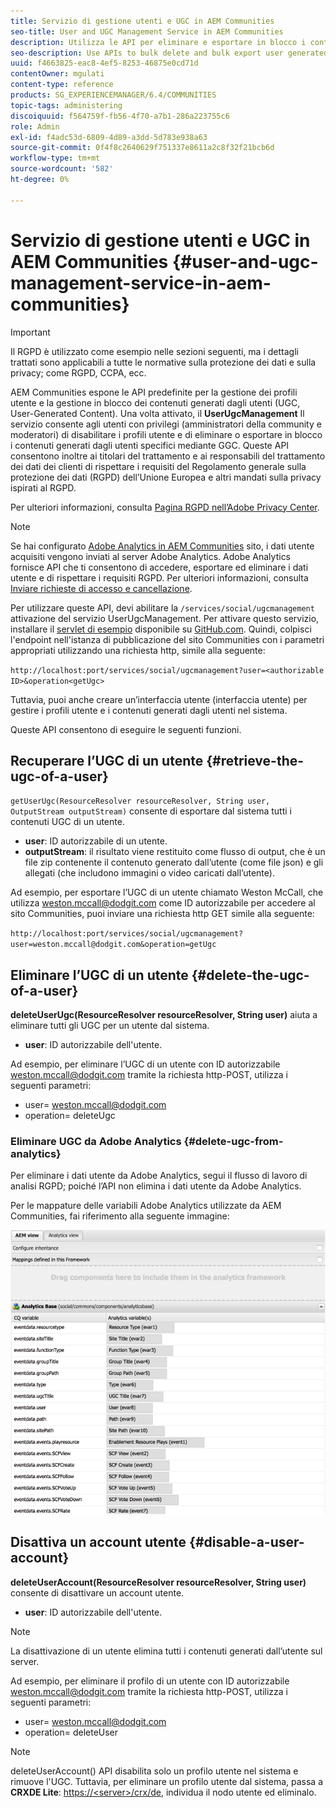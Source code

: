 ```yaml
---
title: Servizio di gestione utenti e UGC in AEM Communities
seo-title: User and UGC Management Service in AEM Communities
description: Utilizza le API per eliminare e esportare in blocco i contenuti generati dagli utenti e disabilitare l’account utente.
seo-description: Use APIs to bulk delete and bulk export user generated content, and disable user account.
uuid: f4663825-eac8-4ef5-8253-46875e0cd71d
contentOwner: mgulati
content-type: reference
products: SG_EXPERIENCEMANAGER/6.4/COMMUNITIES
topic-tags: administering
discoiquuid: f564759f-fb56-4f70-a7b1-286a223755c6
role: Admin
exl-id: f4adc53d-6809-4d89-a3dd-5d783e938a63
source-git-commit: 0f4f8c2640629f751337e8611a2c8f32f21bcb6d
workflow-type: tm+mt
source-wordcount: '582'
ht-degree: 0%

---
```


# Servizio di gestione utenti e UGC in AEM Communities {#user-and-ugc-management-service-in-aem-communities}

>[!IMPORTANT]
>
>Il RGPD è utilizzato come esempio nelle sezioni seguenti, ma i dettagli trattati sono applicabili a tutte le normative sulla protezione dei dati e sulla privacy; come RGPD, CCPA, ecc.

AEM Communities espone le API predefinite per la gestione dei profili utente e la gestione in blocco dei contenuti generati dagli utenti (UGC, User-Generated Content). Una volta attivato, il **UserUgcManagement** Il servizio consente agli utenti con privilegi (amministratori della community e moderatori) di disabilitare i profili utente e di eliminare o esportare in blocco i contenuti generati dagli utenti specifici mediante GGC. Queste API consentono inoltre ai titolari del trattamento e ai responsabili del trattamento dei dati dei clienti di rispettare i requisiti del Regolamento generale sulla protezione dei dati (RGPD) dell’Unione Europea e altri mandati sulla privacy ispirati al RGPD.

Per ulteriori informazioni, consulta [Pagina RGPD nell’Adobe Privacy Center](https://www.adobe.com/privacy/general-data-protection-regulation.html).

>[!NOTE]
>
>Se hai configurato [Adobe Analytics in AEM Communities](analytics.md) sito, i dati utente acquisiti vengono inviati al server Adobe Analytics. Adobe Analytics fornisce API che ti consentono di accedere, esportare ed eliminare i dati utente e di rispettare i requisiti RGPD. Per ulteriori informazioni, consulta [Inviare richieste di accesso e cancellazione](https://experienceleague.adobe.com/docs/analytics/admin/data-governance/gdpr-submit-access-delete.html).

Per utilizzare queste API, devi abilitare la `/services/social/ugcmanagement` attivazione del servizio UserUgcManagement. Per attivare questo servizio, installare il [servlet di esempio](https://github.com/Adobe-Marketing-Cloud/aem-communities-ugc-migration/tree/main/bundles/communities-ugc-management-servlet) disponibile su [GitHub.com](https://github.com/Adobe-Marketing-Cloud/aem-communities-ugc-migration/tree/main/bundles/communities-ugc-management-servlet). Quindi, colpisci l&#39;endpoint nell&#39;istanza di pubblicazione del sito Communities con i parametri appropriati utilizzando una richiesta http, simile alla seguente:

`http://localhost:port/services/social/ugcmanagement?user=<authorizable ID>&operation<getUgc>`

Tuttavia, puoi anche creare un’interfaccia utente (interfaccia utente) per gestire i profili utente e i contenuti generati dagli utenti nel sistema.

Queste API consentono di eseguire le seguenti funzioni.

## Recuperare l’UGC di un utente {#retrieve-the-ugc-of-a-user}

`getUserUgc(ResourceResolver resourceResolver, String user, OutputStream outputStream)` consente di esportare dal sistema tutti i contenuti UGC di un utente.

* **user**: ID autorizzabile di un utente.
* **outputStream**: il risultato viene restituito come flusso di output, che è un file zip contenente il contenuto generato dall’utente (come file json) e gli allegati (che includono immagini o video caricati dall’utente).

Ad esempio, per esportare l’UGC di un utente chiamato Weston McCall, che utilizza weston.mccall@dodgit.com come ID autorizzabile per accedere al sito Communities, puoi inviare una richiesta http GET simile alla seguente:

`http://localhost:port/services/social/ugcmanagement?user=weston.mccall@dodgit.com&operation=getUgc`

## Eliminare l’UGC di un utente {#delete-the-ugc-of-a-user}

**deleteUserUgc(ResourceResolver resourceResolver, String user)** aiuta a eliminare tutti gli UGC per un utente dal sistema.

* **user**: ID autorizzabile dell&#39;utente.

Ad esempio, per eliminare l’UGC di un utente con ID autorizzabile weston.mccall@dodgit.com tramite la richiesta http-POST, utilizza i seguenti parametri:

* user= weston.mccall@dodgit.com
* operation= deleteUgc

### Eliminare UGC da Adobe Analytics {#delete-ugc-from-analytics}

Per eliminare i dati utente da Adobe Analytics, segui il flusso di lavoro di analisi RGPD; poiché l’API non elimina i dati utente da Adobe Analytics.

Per le mappature delle variabili Adobe Analytics utilizzate da AEM Communities, fai riferimento alla seguente immagine:

![Mappatura delle variabili AEM community per Adobe Analytics](assets/Analytics-Communities-Mapping.png)

## Disattiva un account utente {#disable-a-user-account}

**deleteUserAccount(ResourceResolver resourceResolver, String user)** consente di disattivare un account utente.

* **user**: ID autorizzabile dell&#39;utente.

>[!NOTE]
>
>La disattivazione di un utente elimina tutti i contenuti generati dall’utente sul server.

Ad esempio, per eliminare il profilo di un utente con ID autorizzabile weston.mccall@dodgit.com tramite la richiesta http-POST, utilizza i seguenti parametri:

* user= weston.mccall@dodgit.com
* operation= deleteUser

>[!NOTE]
>
>deleteUserAccount() API disabilita solo un profilo utente nel sistema e rimuove l&#39;UGC. Tuttavia, per eliminare un profilo utente dal sistema, passa a **CRXDE Lite**: [https://&lt;server>/crx/de](http://localhost:4502/crx/de), individua il nodo utente ed eliminalo.
